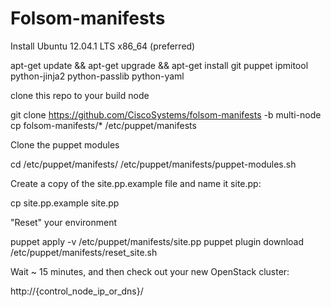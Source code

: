 Folsom-manifests
================

Install Ubuntu 12.04.1 LTS x86_64 (preferred)

  apt-get update && apt-get upgrade && apt-get install git puppet ipmitool python-jinja2 python-passlib python-yaml

clone this repo to your build node

  git clone https://github.com/CiscoSystems/folsom-manifests -b multi-node
  cp folsom-manifests/* /etc/puppet/manifests

Clone the puppet modules

  cd /etc/puppet/manifests/
  /etc/puppet/manifests/puppet-modules.sh

Create a copy of the site.pp.example file and name it site.pp:

  cp site.pp.example site.pp

"Reset" your environment

  puppet apply -v /etc/puppet/manifests/site.pp
  puppet plugin download
  /etc/puppet/manifests/reset_site.sh

Wait ~ 15 minutes, and then check out your new OpenStack cluster:

  http://{control_node_ip_or_dns}/


